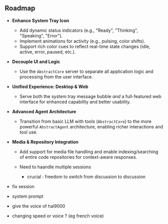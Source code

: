 ## Roadmap

- **Enhance System Tray Icon**
  - Add dynamic status indicators (e.g., "Ready", "Thinking", "Speaking", "Error").
  - Implement animations for activity (e.g., pulsing, color shifts).
  - Support rich color cues to reflect real-time state changes (idle, active, error, paused, etc.).

- **Decouple UI and Logic**
  - Use the `AbstractCore` server to separate all application logic and processing from the user interface.

- **Unified Experience: Desktop & Web**
  - Serve both the system tray message bubble *and* a full-featured web interface for enhanced capability and better usability.

- **Advanced Agent Architecture**
  - Transition from basic LLM with tools (`AbstractCore`) to the more powerful `AbstractAgent` architecture, enabling richer interactions and tool use.

- **Media & Repository Integration**
  - Add support for media file handling and enable indexing/searching of entire code repositories for context-aware responses.

  - Need to haandle multiple sessions
    - crucial : freedom to switch from discussion to discussion

- fix session
- system prompt
- give the voice of hal9000
- changing speed or voice ? (eg french voice)

